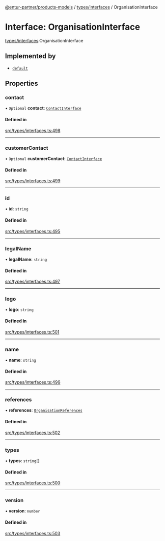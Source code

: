 [@entur-partner/products-models](../README.md) / [types/interfaces](../modules/types_interfaces.md) / OrganisationInterface

# Interface: OrganisationInterface

[types/interfaces](../modules/types_interfaces.md).OrganisationInterface

## Implemented by

- [`default`](../classes/models_Organisation.default.md)

## Properties

### contact

• `Optional` **contact**: [`ContactInterface`](types_interfaces.ContactInterface.md)

#### Defined in

[src/types/interfaces.ts:498](https://github.com/entur/products-models/blob/main/src/types/interfaces.ts#L498)

___

### customerContact

• `Optional` **customerContact**: [`ContactInterface`](types_interfaces.ContactInterface.md)

#### Defined in

[src/types/interfaces.ts:499](https://github.com/entur/products-models/blob/main/src/types/interfaces.ts#L499)

___

### id

• **id**: `string`

#### Defined in

[src/types/interfaces.ts:495](https://github.com/entur/products-models/blob/main/src/types/interfaces.ts#L495)

___

### legalName

• **legalName**: `string`

#### Defined in

[src/types/interfaces.ts:497](https://github.com/entur/products-models/blob/main/src/types/interfaces.ts#L497)

___

### logo

• **logo**: `string`

#### Defined in

[src/types/interfaces.ts:501](https://github.com/entur/products-models/blob/main/src/types/interfaces.ts#L501)

___

### name

• **name**: `string`

#### Defined in

[src/types/interfaces.ts:496](https://github.com/entur/products-models/blob/main/src/types/interfaces.ts#L496)

___

### references

• **references**: [`OrganisationReferences`](../modules/types_types.md#organisationreferences)

#### Defined in

[src/types/interfaces.ts:502](https://github.com/entur/products-models/blob/main/src/types/interfaces.ts#L502)

___

### types

• **types**: `string`[]

#### Defined in

[src/types/interfaces.ts:500](https://github.com/entur/products-models/blob/main/src/types/interfaces.ts#L500)

___

### version

• **version**: `number`

#### Defined in

[src/types/interfaces.ts:503](https://github.com/entur/products-models/blob/main/src/types/interfaces.ts#L503)
